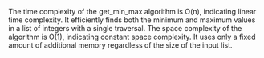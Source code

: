 The time complexity of the get_min_max algorithm is O(n), indicating linear time complexity. It efficiently finds both the minimum and maximum values in a list of integers with a single traversal.
The space complexity of the algorithm is O(1), indicating constant space complexity. It uses only a fixed amount of additional memory regardless of the size of the input list.
